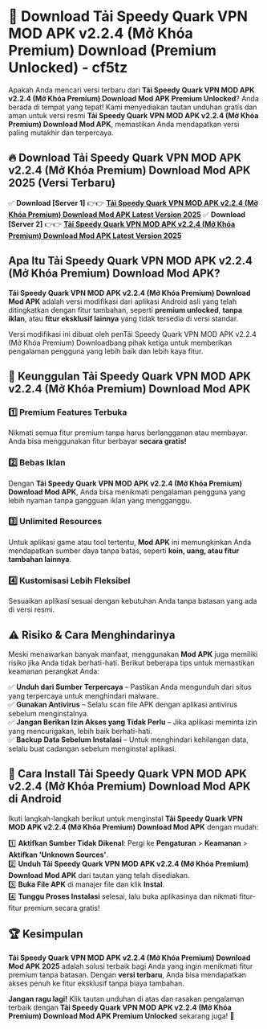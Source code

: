 # 🎯 Download Tải Speedy Quark VPN MOD APK v2.2.4 (Mở Khóa Premium) Download (Premium Unlocked) -  cf5tz

Apakah Anda mencari versi terbaru dari **Tải Speedy Quark VPN MOD APK v2.2.4 (Mở Khóa Premium) Download Mod APK Premium Unlocked**? Anda berada di tempat yang tepat! Kami menyediakan tautan unduhan gratis dan aman untuk versi resmi **Tải Speedy Quark VPN MOD APK v2.2.4 (Mở Khóa Premium) Download Mod APK**, memastikan Anda mendapatkan versi paling mutakhir dan terpercaya.

## 🔥 Download Tải Speedy Quark VPN MOD APK v2.2.4 (Mở Khóa Premium) Download Mod APK 2025 (Versi Terbaru)

✅ **Download [Server 1]** 👉👉 [**Tải Speedy Quark VPN MOD APK v2.2.4 (Mở Khóa Premium) Download Mod APK Latest Version 2025**](https://momento.my/?title=Tải_Speedy_Quark_VPN_MOD_APK_v2.2.4_(Mở_Khóa_Premium)_Download)  
✅ **Download [Server 2]** 👉👉 [**Tải Speedy Quark VPN MOD APK v2.2.4 (Mở Khóa Premium) Download Mod APK Latest Version 2025**](https://momento.my/?title=Tải_Speedy_Quark_VPN_MOD_APK_v2.2.4_(Mở_Khóa_Premium)_Download)  

## Apa Itu Tải Speedy Quark VPN MOD APK v2.2.4 (Mở Khóa Premium) Download Mod APK?

**Tải Speedy Quark VPN MOD APK v2.2.4 (Mở Khóa Premium) Download Mod APK** adalah versi modifikasi dari aplikasi Android asli yang telah ditingkatkan dengan fitur tambahan, seperti **premium unlocked**, **tanpa iklan**, atau **fitur eksklusif lainnya** yang tidak tersedia di versi standar.

Versi modifikasi ini dibuat oleh penTải Speedy Quark VPN MOD APK v2.2.4 (Mở Khóa Premium) Downloadbang pihak ketiga untuk memberikan pengalaman pengguna yang lebih baik dan lebih kaya fitur.

## 🎯 Keunggulan Tải Speedy Quark VPN MOD APK v2.2.4 (Mở Khóa Premium) Download Mod APK

### 1️⃣ Premium Features Terbuka
Nikmati semua fitur premium tanpa harus berlangganan atau membayar. Anda bisa menggunakan fitur berbayar **secara gratis!**

### 2️⃣ Bebas Iklan
Dengan **Tải Speedy Quark VPN MOD APK v2.2.4 (Mở Khóa Premium) Download Mod APK**, Anda bisa menikmati pengalaman pengguna yang lebih nyaman tanpa gangguan iklan yang mengganggu.

### 3️⃣ Unlimited Resources
Untuk aplikasi game atau tool tertentu, **Mod APK** ini memungkinkan Anda mendapatkan sumber daya tanpa batas, seperti **koin, uang, atau fitur tambahan lainnya**.

### 4️⃣ Kustomisasi Lebih Fleksibel
Sesuaikan aplikasi sesuai dengan kebutuhan Anda tanpa batasan yang ada di versi resmi.

## ⚠️ Risiko & Cara Menghindarinya

Meski menawarkan banyak manfaat, menggunakan **Mod APK** juga memiliki risiko jika Anda tidak berhati-hati. Berikut beberapa tips untuk memastikan keamanan perangkat Anda:

✅ **Unduh dari Sumber Terpercaya** – Pastikan Anda mengunduh dari situs yang terpercaya untuk menghindari malware.  
✅ **Gunakan Antivirus** – Selalu scan file APK dengan aplikasi antivirus sebelum menginstalnya.  
✅ **Jangan Berikan Izin Akses yang Tidak Perlu** – Jika aplikasi meminta izin yang mencurigakan, lebih baik berhati-hati.  
✅ **Backup Data Sebelum Instalasi** – Untuk menghindari kehilangan data, selalu buat cadangan sebelum menginstal aplikasi.

## 📌 Cara Install Tải Speedy Quark VPN MOD APK v2.2.4 (Mở Khóa Premium) Download Mod APK di Android

Ikuti langkah-langkah berikut untuk menginstal **Tải Speedy Quark VPN MOD APK v2.2.4 (Mở Khóa Premium) Download Mod APK** dengan mudah:

1️⃣ **Aktifkan Sumber Tidak Dikenal**: Pergi ke **Pengaturan** > **Keamanan** > **Aktifkan 'Unknown Sources'**.  
2️⃣ **Unduh Tải Speedy Quark VPN MOD APK v2.2.4 (Mở Khóa Premium) Download Mod APK** dari tautan yang telah disediakan.  
3️⃣ **Buka File APK** di manajer file dan klik **Instal**.  
4️⃣ **Tunggu Proses Instalasi** selesai, lalu buka aplikasinya dan nikmati fitur-fitur premium secara gratis!

## 🏆 Kesimpulan

**Tải Speedy Quark VPN MOD APK v2.2.4 (Mở Khóa Premium) Download Mod APK 2025** adalah solusi terbaik bagi Anda yang ingin menikmati fitur premium tanpa batasan. Dengan **versi terbaru**, Anda bisa mendapatkan akses penuh ke fitur eksklusif tanpa biaya tambahan.

**Jangan ragu lagi!** Klik tautan unduhan di atas dan rasakan pengalaman terbaik dengan **Tải Speedy Quark VPN MOD APK v2.2.4 (Mở Khóa Premium) Download Mod APK Premium Unlocked** sekarang juga! 🚀
